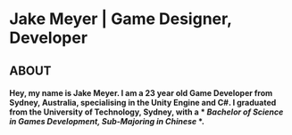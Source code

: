 # Jake Meyer | Game Designer, Developer

## ABOUT
#### Hey, my name is Jake Meyer. I am a 23 year old Game Developer from Sydney, Australia, specialising in the Unity Engine and C#. I graduated from the **University of Technology, Sydney**, with a * *Bachelor of Science in Games Development, Sub-Majoring in Chinese* *.
